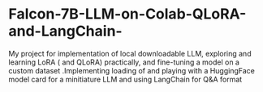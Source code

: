 # Falcon-7B-LLM-on-Colab-QLoRA-and-LangChain-
My project for implementation of local downloadable LLM, exploring and learning LoRA ( and QLoRA) practically, and fine-tuning a model on a custom dataset .Implementing loading of and playing with a HuggingFace model card for a minitiature LLM and using LangChain for Q&amp;A format
